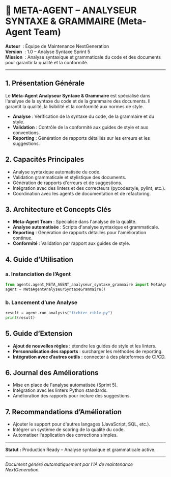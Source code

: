 # 🧠 META-AGENT – ANALYSEUR SYNTAXE & GRAMMAIRE (Meta-Agent Team)

**Auteur**    : Équipe de Maintenance NextGeneration  
**Version**   : 1.0 – Analyse Syntaxe Sprint 5  
**Mission**   : Analyse syntaxique et grammaticale du code et des documents pour garantir la qualité et la conformité.

---

## 1. Présentation Générale

Le **Méta-Agent Analyseur Syntaxe & Grammaire** est spécialisé dans l'analyse de la syntaxe du code et de la grammaire des documents. Il garantit la qualité, la lisibilité et la conformité aux normes de style.

- **Analyse** : Vérification de la syntaxe du code, de la grammaire et du style.
- **Validation** : Contrôle de la conformité aux guides de style et aux conventions.
- **Reporting** : Génération de rapports détaillés sur les erreurs et les suggestions.

## 2. Capacités Principales

- Analyse syntaxique automatisée du code.
- Validation grammaticale et stylistique des documents.
- Génération de rapports d'erreurs et de suggestions.
- Intégration avec des linters et des correcteurs (pycodestyle, pylint, etc.).
- Coordination avec les agents de documentation et de refactoring.

## 3. Architecture et Concepts Clés

- **Meta-Agent Team** : Spécialisé dans l'analyse de la qualité.
- **Analyse automatisée** : Scripts d'analyse syntaxique et grammaticale.
- **Reporting** : Génération de rapports détaillés pour l'amélioration continue.
- **Conformité** : Validation par rapport aux guides de style.

## 4. Guide d’Utilisation

### a. Instanciation de l’Agent
```python
from agents.agent_META_AGENT_analyseur_syntaxe_grammaire import MetaAgentAnalyseurSyntaxeGrammaire
agent = MetaAgentAnalyseurSyntaxeGrammaire()
```

### b. Lancement d’une Analyse
```python
result = agent.run_analysis("fichier_cible.py")
print(result)
```

## 5. Guide d’Extension

- **Ajout de nouvelles règles** : étendre les guides de style et les linters.
- **Personnalisation des rapports** : surcharger les méthodes de reporting.
- **Intégration avec d’autres outils** : connecter à des plateformes de CI/CD.

## 6. Journal des Améliorations

- Mise en place de l'analyse automatisée (Sprint 5).
- Intégration avec les linters Python standards.
- Amélioration des rapports pour inclure des suggestions.

## 7. Recommandations d’Amélioration

- Ajouter le support pour d'autres langages (JavaScript, SQL, etc.).
- Intégrer un système de scoring de la qualité du code.
- Automatiser l'application des corrections simples.

---

**Statut :** Production Ready – Analyse syntaxique et grammaticale active.

---

*Document généré automatiquement par l’IA de maintenance NextGeneration.*